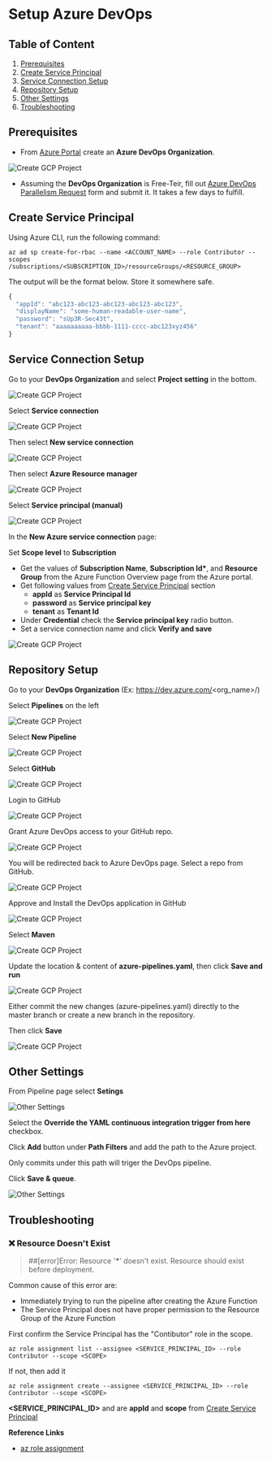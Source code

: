 # Setup Azure DevOps

## Table of Content

1. [Prerequisites](#prerequisites)
2. [Create Service Principal](#create-service-principal)
3. [Service Connection Setup](#service-connection-setup)
4. [Repository Setup](#repository-setup)
5. [Other Settings](#other-settings)
6. [Troubleshooting](#troubleshooting)

## Prerequisites

- From [Azure Portal](https://portal.azure.com) create an **Azure DevOps Organization**.

![Create GCP Project](screenshots/setup-devops-001.png)

- Assuming the **DevOps Organization** is Free-Teir, fill out [Azure DevOps Parallelism Request](https://forms.office.com/pages/responsepage.aspx?id=v4j5cvGGr0GRqy180BHbR63mUWPlq7NEsFZhkyH8jChUMlM3QzdDMFZOMkVBWU5BWFM3SDI2QlRBSC4u) form and submit it. It takes a few days to fulfill.

## Create Service Principal

Using Azure CLI, run the following command:

```
az ad sp create-for-rbac --name <ACCOUNT_NAME> --role Contributor --scopes /subscriptions/<SUBSCRIPTION_ID>/resourceGroups/<RESOURCE_GROUP>
```

The output will be the format below. Store it somewhere safe.

```javascript
{
  "appId": "abc123-abc123-abc123-abc123-abc123",
  "displayName": "some-human-readable-user-name",
  "password": "sUp3R-Sec43t",
  "tenant": "aaaaaaaaaa-bbbb-1111-cccc-abc123xyz456"
}
```

## Service Connection Setup

Go to your **DevOps Organization** and select **Project setting** in the bottom.

![Create GCP Project](screenshots/setup-devops-012.png)

Select **Service connection**

![Create GCP Project](screenshots/setup-devops-013.png)

Then select **New service connection**

![Create GCP Project](screenshots/setup-devops-014.png)

Then select **Azure Resource manager**

![Create GCP Project](screenshots/setup-devops-015.png)

Select **Service principal (manual)**

![Create GCP Project](screenshots/setup-devops-016.png)

In the **New Azure service connection** page:

Set **Scope level** to **Subscription**

- Get the values of **Subscription Name**, **Subscription Id\***, and **Resource Group** from the Azure Function Overview page from the Azure portal.
- Get following values from [Create Service Principal](#create-service-principal) section
  - **appId** as **Service Principal Id**
  - **password** as **Service principal key**
  - **tenant** as **Tenant Id**
- Under **Credential** check the **Service principal key** radio button.
- Set a service connection name and click **Verify and save**

![Create GCP Project](screenshots/setup-devops-017.png)

## Repository Setup

Go to your **DevOps Organization** (Ex: https://dev.azure.com/<org_name>/<projectname>)

Select **Pipelines** on the left

![Create GCP Project](screenshots/setup-devops-002.png)

Select **New Pipeline**

![Create GCP Project](screenshots/setup-devops-003.png)

Select **GitHub**

![Create GCP Project](screenshots/setup-devops-004.png)

Login to GitHub

![Create GCP Project](screenshots/setup-devops-005.png)

Grant Azure DevOps access to your GitHub repo.

![Create GCP Project](screenshots/setup-devops-006.png)

You will be redirected back to Azure DevOps page. Select a repo from GitHub.

![Create GCP Project](screenshots/setup-devops-007.png)

Approve and Install the DevOps application in GitHub

![Create GCP Project](screenshots/setup-devops-008.png)

Select **Maven**

![Create GCP Project](screenshots/setup-devops-009.png)

Update the location & content of **azure-pipelines.yaml**, then click **Save and run**

![Create GCP Project](screenshots/setup-devops-010.png)

Either commit the new changes (azure-pipelines.yaml) directly to the master branch or create a new branch in the repository.

Then click **Save**

![Create GCP Project](screenshots/setup-devops-011.png)

## Other Settings

From Pipeline page select **Setings**

![Other Settings](screenshots/setup-devops-018.png)

Select the **Override the YAML continuous integration trigger from here** checkbox.

Click **Add** button under **Path Filters** and add the path to the Azure project.

Only commits under this path will triger the DevOps pipeline.

Click **Save & queue**.

![Other Settings](screenshots/setup-devops-019.png)

## Troubleshooting

### :x: Resource Doesn't Exist

> ##[error]Error: Resource '**\***' doesn't exist. Resource should exist before deployment.

Common cause of this error are:

- Immediately trying to run the pipeline after creating the Azure Function
- The Service Principal does not have proper permission to the Resource Group of the Azure Function

First confirm the Service Principal has the "Contibutor" role in the scope.

```
az role assignment list --assignee <SERVICE_PRINCIPAL_ID> --role Contributor --scope <SCOPE>
```

If not, then add it

```
az role assignment create --assignee <SERVICE_PRINCIPAL_ID> --role Contributor --scope <SCOPE>
```

**<SERVICE_PRINCIPAL_ID>** and **<SCOPE>** are **appId** and **scope** from [Create Service Principal](#create-service-principal)

**Reference Links**

- [az role assignment](https://learn.microsoft.com/en-us/cli/azure/role/assignment?view=azure-cli-latest)
